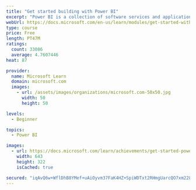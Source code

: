 ```yaml
---
title: "Get started building with Power BI"
excerpt: "Power BI is a collection of software services and applications that let you connect to all sorts of data sources and create compelling visuals and reports. You can benefit from receiving those reports, or you can share them with others inside or outside your organization. Learn the basics of Power BI, how its services and applications work together, and how they can be used to create or experience compelling visuals and analytics based on your data."
webUrl: https://docs.microsoft.com/en-us/learn/modules/get-started-with-power-bi/
type: course
price: Free
length: PT47M
ratings:
  count: 33086
  average: 4.7607446
heat: 87

provider:
  name: Microsoft Learn
  domain: microsoft.com
  images:
    - url: /assets/images/organizations/microsoft.com-50x50.jpg
      width: 50
      height: 50

levels:
  - Beginner

topics:
  - Power BI

images:
  - url: https://docs.microsoft.com/learn/achievements/get-started-power-bi-social.png
    width: 643
    height: 322
    isCached: true

secured: "iqAvQ6w+WflDhB8YMef+uAiOyvm37FaK4HZ+SpiWDTxt2RHmgUarcQO7xm2281pkm0BW9yPB1D3GYtAz61O4+/3aGGvGu1CgCrg+BmThk067qyaHNbjBZ3u2WyAdiJswOsLHB33GNZMjTQ4ztRBioO0o2IH2DgykGHNMZvP/XskLTCfHPcUOn3IkfdSY1/reEocJHfOWMzQQPq6O8P7JuhCvMdP22uHu7MSUqb3CfWtS6ulkxWUIA4RWck3s26IAFEQF1Ci47XyKVtuxbJusc47p2jQjKLIICv4tu4Dv8l5E3jCeT3yjf6La9WyJncscMl+LC6T13LdnsHQKNlj8fpZwpINxOkd7/sTl38HDt3m1NKY5GG92J1Kaidjp2q9HnQH/4/PO9rq0IcTCxfkuDMLTlrbacMrf4TsMcKu3cdMyoE/BvnIhKdT37Vbb/EM2;XZ9qDUhChsXfmDNyhO4cmw=="
---
```


